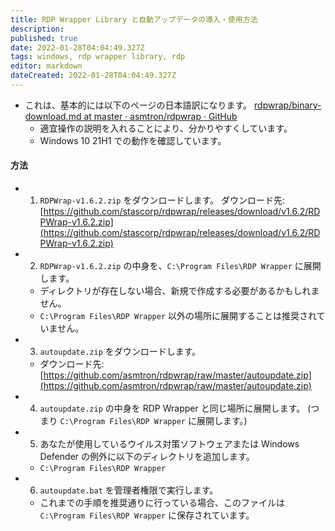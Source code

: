 ```yaml
---
title: RDP Wrapper Library と自動アップデータの導入・使用方法
description: 
published: true
date: 2022-01-28T04:04:49.327Z
tags: windows, rdp wrapper library, rdp
editor: markdown
dateCreated: 2022-01-28T04:04:49.327Z
---
```


* これは、基本的には以下のページの日本語訳になります。
[rdpwrap/binary-download.md at master · asmtron/rdpwrap · GitHub](https://github.com/asmtron/rdpwrap/blob/master/binary-download.md)
	* 適宜操作の説明を入れることにより、分かりやすくしています。
	* Windows 10 21H1 での動作を確認しています。

#### 方法
* 1. `RDPWrap-v1.6.2.zip` をダウンロードします。
	ダウンロード先: [https://github.com/stascorp/rdpwrap/releases/download/v1.6.2/RDPWrap-v1.6.2.zip](https://github.com/stascorp/rdpwrap/releases/download/v1.6.2/RDPWrap-v1.6.2.zip)
* 2. `RDPWrap-v1.6.2.zip` の中身を、`C:\Program Files\RDP Wrapper` に展開します。
    * ディレクトリが存在しない場合、新規で作成する必要があるかもしれません。
    * `C:\Program Files\RDP Wrapper` 以外の場所に展開することは推奨されていません。
* 3. `autoupdate.zip` をダウンロードします。
    * ダウンロード先: [https://github.com/asmtron/rdpwrap/raw/master/autoupdate.zip](https://github.com/asmtron/rdpwrap/raw/master/autoupdate.zip)
* 4. `autoupdate.zip` の中身を RDP Wrapper と同じ場所に展開します。 (つまり `C:\Program Files\RDP Wrapper` に展開します。)
* 5. あなたが使用しているウイルス対策ソフトウェアまたは Windows Defender の例外に以下のディレクトリを追加します。
    * `C:\Program Files\RDP Wrapper`
* 6. `autoupdate.bat` を管理者権限で実行します。
    * これまでの手順を推奨通りに行っている場合、このファイルは `C:\Program Files\RDP Wrapper` に保存されています。